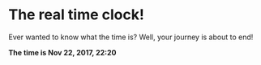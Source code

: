 # The real time clock!

Ever wanted to know what the time is? Well, your journey is about to end!

**The time is Nov 22, 2017, 22:20**